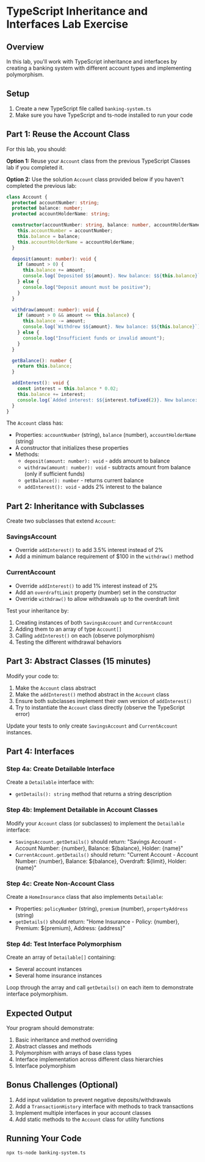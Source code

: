 # TypeScript Inheritance and Interfaces Lab Exercise

## Overview
In this lab, you'll work with TypeScript inheritance and interfaces by creating a banking system with different account types and implementing polymorphism.

## Setup
1. Create a new TypeScript file called `banking-system.ts`
2. Make sure you have TypeScript and ts-node installed to run your code

## Part 1: Reuse the Account Class

For this lab, you should:

**Option 1:** Reuse your `Account` class from the previous TypeScript Classes lab if you completed it.

**Option 2:** Use the solution `Account` class provided below if you haven't completed the previous lab:

```typescript
class Account {
  protected accountNumber: string;
  protected balance: number;
  protected accountHolderName: string;

  constructor(accountNumber: string, balance: number, accountHolderName: string) {
    this.accountNumber = accountNumber;
    this.balance = balance;
    this.accountHolderName = accountHolderName;
  }

  deposit(amount: number): void {
    if (amount > 0) {
      this.balance += amount;
      console.log(`Deposited $${amount}. New balance: $${this.balance}`);
    } else {
      console.log("Deposit amount must be positive");
    }
  }

  withdraw(amount: number): void {
    if (amount > 0 && amount <= this.balance) {
      this.balance -= amount;
      console.log(`Withdrew $${amount}. New balance: $${this.balance}`);
    } else {
      console.log("Insufficient funds or invalid amount");
    }
  }

  getBalance(): number {
    return this.balance;
  }

  addInterest(): void {
    const interest = this.balance * 0.02;
    this.balance += interest;
    console.log(`Added interest: $${interest.toFixed(2)}. New balance: $${this.balance.toFixed(2)}`);
  }
}
```

The `Account` class has:
- Properties: `accountNumber` (string), `balance` (number), `accountHolderName` (string)
- A constructor that initializes these properties
- Methods:
  - `deposit(amount: number): void` - adds amount to balance
  - `withdraw(amount: number): void` - subtracts amount from balance (only if sufficient funds)
  - `getBalance(): number` - returns current balance
  - `addInterest(): void` - adds 2% interest to the balance

## Part 2: Inheritance with Subclasses

Create two subclasses that extend `Account`:

### SavingsAccount
- Override `addInterest()` to add 3.5% interest instead of 2%
- Add a minimum balance requirement of $100 in the `withdraw()` method

### CurrentAccount
- Override `addInterest()` to add 1% interest instead of 2%
- Add an `overdraftLimit` property (number) set in the constructor
- Override `withdraw()` to allow withdrawals up to the overdraft limit

Test your inheritance by:
1. Creating instances of both `SavingsAccount` and `CurrentAccount`
2. Adding them to an array of type `Account[]`
3. Calling `addInterest()` on each (observe polymorphism)
4. Testing the different withdrawal behaviors

## Part 3: Abstract Classes (15 minutes)

Modify your code to:
1. Make the `Account` class abstract
2. Make the `addInterest()` method abstract in the `Account` class
3. Ensure both subclasses implement their own version of `addInterest()`
4. Try to instantiate the `Account` class directly (observe the TypeScript error)

Update your tests to only create `SavingsAccount` and `CurrentAccount` instances.

## Part 4: Interfaces

### Step 4a: Create Detailable Interface
Create a `Detailable` interface with:
- `getDetails(): string` method that returns a string description

### Step 4b: Implement Detailable in Account Classes
Modify your `Account` class (or subclasses) to implement the `Detailable` interface:
- `SavingsAccount.getDetails()` should return: "Savings Account - Account Number: {number}, Balance: ${balance}, Holder: {name}"
- `CurrentAccount.getDetails()` should return: "Current Account - Account Number: {number}, Balance: ${balance}, Overdraft: ${limit}, Holder: {name}"

### Step 4c: Create Non-Account Class
Create a `HomeInsurance` class that also implements `Detailable`:
- Properties: `policyNumber` (string), `premium` (number), `propertyAddress` (string)
- `getDetails()` should return: "Home Insurance - Policy: {number}, Premium: ${premium}, Address: {address}"

### Step 4d: Test Interface Polymorphism
Create an array of `Detailable[]` containing:
- Several account instances
- Several home insurance instances

Loop through the array and call `getDetails()` on each item to demonstrate interface polymorphism.

## Expected Output
Your program should demonstrate:
1. Basic inheritance and method overriding
2. Abstract classes and methods
3. Polymorphism with arrays of base class types
4. Interface implementation across different class hierarchies
5. Interface polymorphism

## Bonus Challenges (Optional)
1. Add input validation to prevent negative deposits/withdrawals
2. Add a `TransactionHistory` interface with methods to track transactions
3. Implement multiple interfaces in your account classes
4. Add static methods to the `Account` class for utility functions

## Running Your Code
```bash
npx ts-node banking-system.ts
```

